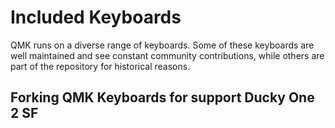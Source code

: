 # Included Keyboards

QMK runs on a diverse range of keyboards. Some of these keyboards are well maintained and see constant community contributions, while others are part of the repository for historical reasons.

## Forking QMK Keyboards for support Ducky One 2 SF
